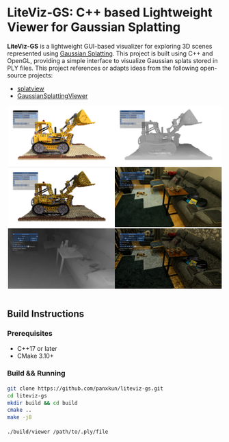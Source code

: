 # LiteViz-GS: C++ based Lightweight Viewer for Gaussian Splatting

**LiteViz-GS** is a lightweight GUI-based visualizer for exploring 3D scenes represented using [Gaussian Splatting](https://repo-sam.inria.fr/fungraph/3d-gaussian-splatting/). This project is built using C++ and OpenGL, providing a simple interface to visualize Gaussian splats stored in PLY files. This project references or adapts ideas from the following open-source projects:

- [splatview](https://github.com/lukaslaobeyer/splatview.git)
- [GaussianSplattingViewer](https://github.com/limacv/GaussianSplattingViewer.git)

<div align="center">
<table>
  <tr>
    <img src="screenshot/lego-1.png" width="250">
    <img src="screenshot/lego-2.png" width="250">
    <img src="screenshot/lego-3.png" width="250">
  </tr>
  <tr>
    <img src="screenshot/room-1.png" width="250">
    <img src="screenshot/room-2.png" width="250">
    <img src="screenshot/room-3.png" width="250">
  </tr>
</table>
</div>


## Build Instructions

### Prerequisites
- C++17 or later
- CMake 3.10+

### Build && Running

```bash
git clone https://github.com/panxkun/liteviz-gs.git
cd liteviz-gs
mkdir build && cd build
cmake ..
make -j8

./build/viewer /path/to/.ply/file
```